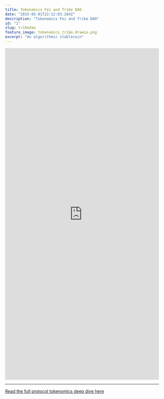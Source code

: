 ```yaml
---
title: Tokenomics Fei and Tribe DAO
date: "2015-05-01T22:12:03.284Z"
description: "Tokenomics Fei and Tribe DAO"
id: "1"
slug: tribedao
feature_image: tokenomics_tribe.drawio.png
excerpt: "An algorithmic stablecoin"
---
```


<iframe frameborder="0" style="width:100%;height:1085px;" src="https://viewer.diagrams.net/?tags=%7B%7D&highlight=0000ff&edit=_blank&layers=1&nav=1&title=frax-tokenomics.drawio#Uhttps%3A%2F%2Fdrive.google.com%2Fuc%3Fid%3D1WLj-y3A3Ok8RFEhZyz_QbaJzzUGsXQPm%26export%3Ddownload"></iframe>

---

[Read the full protocol tokenomics deep dive here](https://medium.com/tokenomics-dao/tokenomics-101-fei-and-the-tribe-8ba08144ceb)